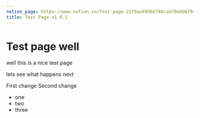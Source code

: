 ```yaml
---
notion_page: https://www.notion.so/Test-page-2279ae49d66780cab70edd679467f145
title: Test Page v1.0.1
---
```


# Test page well

well this is a nice test page

lets see what happens next

First change
Second change

- one
- two
- three
